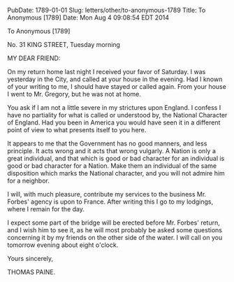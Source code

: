 PubDate: 1789-01-01
Slug: letters/other/to-anonymous-1789
Title: To Anonymous  [1789]
Date: Mon Aug  4 09:08:54 EDT 2014

   To Anonymous  [1789]

   No. 31 KING STREET, Tuesday morning

   MY DEAR FRIEND:

   On my return home last night I received your favor of Saturday. I was
   yesterday in the City, and called at your house in the evening. Had I
   known of your writing to me, I should have stayed or called again. From
   your house I went to Mr. Gregory, but he was not at home.

   You ask if I am not a little severe in my strictures upon England. I
   confess I have no partiality for what is called or understood by, the
   National Character of England. Had you been in America you would have seen
   it in a different point of view to what presents itself to you here.

   It appears to me that the Government has no good manners, and less
   principle. It acts wrong and it acts that wrong vulgarly. A Nation is only
   a great individual, and that which is good or bad character for an
   individual is good or bad character for a Nation. Make them an individual
   of the same disposition which marks the National character, and you will
   not admire him for a neighbor.

   I will, with much pleasure, contribute my services to the business Mr.
   Forbes' agency is upon to France. After writing this I go to my lodgings,
   where I remain for the day.

   I expect some part of the bridge will be erected before Mr. Forbes'
   return, and I wish him to see it, as he will most probably be asked some
   questions concerning it by my friends on the other side of the water. I
   will call on you tomorrow evening about eight o'clock.

   Yours sincerely,

   THOMAS PAINE.

                                        

    
